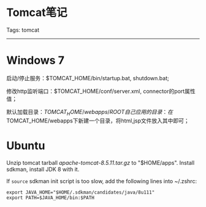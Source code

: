 # Tomcat笔记
Tags: tomcat

------

# Windows 7

启动/停止服务：$TOMCAT_HOME/bin/startup.bat, shutdown.bat;

修改http监听端口：$TOMCAT_HOME/conf/server.xml, connector的port属性值；

默认加载目录：$TOMCAT_HOME/webapps/ROOT 
自己应用的目录：在$TOMCAT_HOME/webapps下新建一个目录，将html,jsp文件放入其中即可；

# Ubuntu

Unzip tomcat tarball *apache-tomcat-8.5.11.tar.gz* to "$HOME/apps".
Install sdkman, install JDK 8 with it.

If `source` sdkman init script is too slow,
add the following lines into ~/.zshrc:

```
export JAVA_HOME="$HOME/.sdkman/candidates/java/8u111"
export PATH=$JAVA_HOME/bin:$PATH
```
